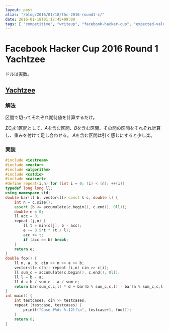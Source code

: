 ```yaml
---
layout: post
alias: "/blog/2016/01/18/fhc-2016-round1-c/"
date: 2016-01-18T01:17:45+09:00
tags: [ "competitive", "writeup", "facebook-hacker-cup", "expected-value" ]
---
```


# Facebook Hacker Cup 2016 Round 1 Yachtzee

ドルは実数。

## [Yachtzee](https://www.facebook.com/hackercup/problem/512731402225321/)

### 解法

区間で切ってそれぞれ期待値を計算するだけ。

$\Sigma C_i$を1区間として、$A$を含む区間、$B$を含む区間、その間の区間をそれぞれ計算し、重みを付けて足し合わせる。
$A$を含む区間は引く感じにすると少し楽。

### 実装

``` c++
#include <iostream>
#include <vector>
#include <algorithm>
#include <cstdio>
#include <cassert>
#define repeat(i,n) for (int i = 0; (i) < (n); ++(i))
typedef long long ll;
using namespace std;
double bar(ll b, vector<ll> const & c, double l) {
    int n = c.size();
    assert (b <= accumulate(c.begin(), c.end(), 0ll));
    double e = 0;
    ll acc = 0;
    repeat (j,n) {
        ll t = min(c[j], b - acc);
        e += 0.5*t * (t / l);
        acc += t;
        if (acc == b) break;
    }
    return e;
}
double foo() {
    ll n, a, b; cin >> n >> a >> b;
    vector<ll> c(n); repeat (i,n) cin >> c[i];
    ll sum_c = accumulate(c.begin(), c.end(), 0ll);
    ll l = b - a;
    ll d = b / sum_c - a / sum_c;
    return bar(sum_c,c,l) * d + bar(b % sum_c,c,l) - bar(a % sum_c,c,l);
}
int main() {
    int testcases; cin >> testcases;
    repeat (testcase, testcases) {
        printf("Case #%d: %.12lf\n", testcase+1, foo());
    }
    return 0;
}
```

